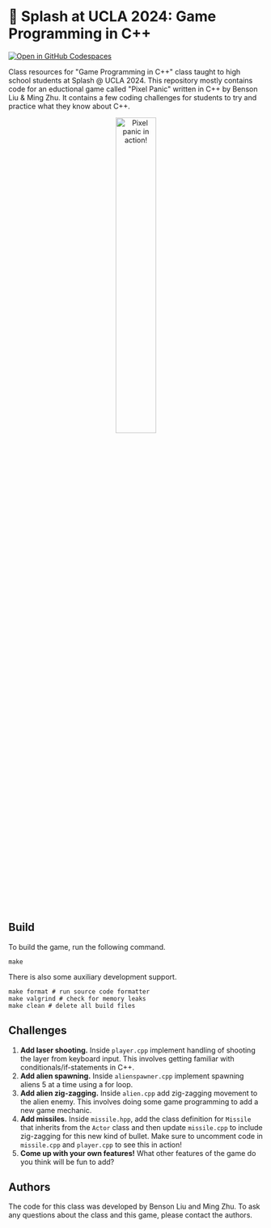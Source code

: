 # 👾 Splash at UCLA 2024: Game Programming in C++

[![Open in GitHub Codespaces](https://github.com/codespaces/badge.svg)](https://codespaces.new/bliutech/splash-ucla-2024-cpp?quickstart=1)

Class resources for "Game Programming in C++" class taught to high school students at Splash @ UCLA 2024. This repository mostly contains code for an eductional game called "Pixel Panic" written in C++ by Benson Liu & Ming Zhu. It contains a few coding challenges for students to try and practice what they know about C++.

<p align="center">
    <img src=".github/pixel-panic.gif" alt="Pixel panic in action!" width="40%"/>
</p>

## Build
To build the game, run the following command.

```
make
```

There is also some auxiliary development support.

```
make format # run source code formatter
make valgrind # check for memory leaks
make clean # delete all build files
```

## Challenges
1. **Add laser shooting.** Inside `player.cpp` implement handling of shooting the layer from keyboard input. This involves getting familiar with conditionals/if-statements in C++.
2. **Add alien spawning.** Inside `alienspawner.cpp` implement spawning aliens 5 at a time using a for loop.
3. **Add alien zig-zagging.** Inside `alien.cpp` add zig-zagging movement to the alien enemy. This involves doing some game programming to add a new game mechanic.
4. **Add missiles.** Inside `missile.hpp`, add the class definition for `Missile` that inherits from the `Actor` class and then update `missile.cpp` to include zig-zagging for this new kind of bullet. Make sure to uncomment code in `missile.cpp` and `player.cpp` to see this in action!
5. **Come up with your own features!** What other features of the game do you think will be fun to add?

## Authors
The code for this class was developed by Benson Liu and Ming Zhu. To ask any questions about the class and this game, please contact the authors.
